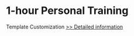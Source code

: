 # 1-hour Personal Training
Template Customization
[>> Detailed information](https://secure.shareit.com/shareit/product.html?productid=300484056&affiliateid=200057808)